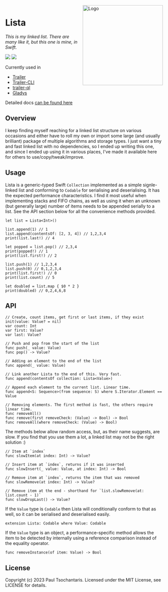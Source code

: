 <img src="https://ptsochantaris.github.io/trailer/ListaLogo.webp" alt="Logo" width=256 align="right">

# Lista

_This is my linked list. There are many like it, but this one is mine, in Swift._

[![](https://img.shields.io/endpoint?url=https%3A%2F%2Fswiftpackageindex.com%2Fapi%2Fpackages%2Fptsochantaris%2Flista%2Fbadge%3Ftype%3Dswift-versions)](https://swiftpackageindex.com/ptsochantaris/lista) [![](https://img.shields.io/endpoint?url=https%3A%2F%2Fswiftpackageindex.com%2Fapi%2Fpackages%2Fptsochantaris%2Flista%2Fbadge%3Ftype%3Dplatforms)](https://swiftpackageindex.com/ptsochantaris/lista)

Currently used in
- [Trailer](https://github.com/ptsochantaris/trailer)
- [Trailer-CLI](https://github.com/ptsochantaris/trailer-cli)
- [trailer-ql](https://github.com/ptsochantaris/trailer-cli)
- [Gladys](https://github.com/ptsochantaris/gladys)

Detailed docs [can be found here](https://swiftpackageindex.com/ptsochantaris/key-vine/documentation)

## Overview

I keep finding myself reaching for a linked list structure on various occasions and either have to roll my own or import some large (and usually brilliant) package of multiple algorithms and storage types. I just want a tiny and fast linked list with no dependencies, so I ended up writing this one, and since I ended up using it in various places, I've made it available here for others to use/copy/tweak/improve.


## Usage
Lista is a generic-typed Swift `Collection` implemented as a simple signle-linked list and conforming to `Codable` for serialising and deserialising. It has the expected performance characteristics. I find it most useful when implementing stacks and FIFO chains, as well as using it when an unknown (but generally large) number of items needs to be appended serially to a list. See the API section below for all the convenience methods provided.
```
let list = Lista<Int>()

list.append(1) // 1
list.append(contentsOf: [2, 3, 4]) // 1,2,3,4
print(list.last!) // 4

let popped = list.pop() // 2,3,4
print(popped!) // 1
print(list.first!) // 2

list.push(1) // 1,2,3,4
list.push(0) // 0,1,2,3,4
print(list.first!) // 0
print(list.count) // 5

let doubled = list.map { $0 * 2 }
print(doubled) // 0,2,4,6,8
```

## API
```
// Create, count items, get first or last items, if they exist
init(value: Value? = nil)
var count: Int
var first: Value?
var last: Value?

// Push and pop from the start of the list
func push(_ value: Value)
func pop() -> Value?

// Adding an element to the end of the list
func append(_ value: Value)

// Link another Lista to the end of this. Very fast.
func append(contentsOf collection: Lista<Value>)

// Append each element to the current list. Linear time.
func append<S: Sequence>(from sequence: S) where S.Iterator.Element == Value

// Removing elements. The first method is fast, the others require linear time.
func removeAll()
func remove(first removeCheck: (Value) -> Bool) -> Bool
func removeAll(where removeCheck: (Value) -> Bool)
```

The methods below allow random access, but, as their name suggests, are slow. If you find that you use them a lot, a linked list may not be the right solution :)
```
// Item at `index`
func slowItem(at index: Int) -> Value?

// Insert item at `index`, returns if it was inserted
func slowInsert(_ value: Value, at index: Int) -> Bool

// Remove item at `index`, returns the item that was removed
func slowRemove(at index: Int) -> Value?

// Remove item at the end - shorthand for `list.slowRemove(at: list.count - 1)`
func slowDropLast() -> Value?
```

If the `Value` type is `Codable` then Lista will conditionally conform to that as well, so it can be serialised and deserialised easily.
```
extension Lista: Codable where Value: Codable
```

If the `Value` type is an object, a performance-specific method allows the item to be detected by internally using a reference comparison instead of the equality operator.
```
func removeInstance(of item: Value) -> Bool
```

## License
Copyright (c) 2023 Paul Tsochantaris. Licensed under the MIT License, see LICENSE for details.
